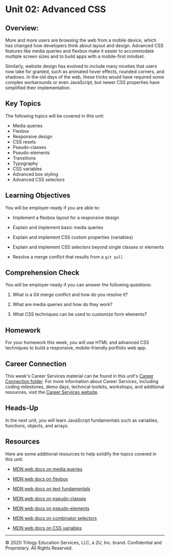 # Unit 02: Advanced CSS

## Overview:

More and more users are browsing the web from a mobile device, which has changed how developers think about layout and design. Advanced CSS features like media queries and flexbox make it easier to accommodate multiple screen sizes and to build apps with a mobile-first mindset.

Similarly, website design has evolved to include many niceties that users now take for granted, such as animated hover effects, rounded corners, and shadows. In the old days of the web, these tricks would have required some complex workarounds or even JavaScript, but newer CSS properties have simplified their implementation.

## Key Topics

The following topics will be covered in this unit:

* Media queries
* Flexbox
* Responsive design
* CSS resets
* Pseudo-classes
* Pseudo-elements
* Transitions
* Typography
* CSS variables
* Advanced box styling
* Advanced CSS selectors

## Learning Objectives

You will be employer-ready if you are able to:

* Implement a flexbox layout for a responsive design

* Explain and implement basic media queries

* Explain and implement CSS custom properties (variables)

* Explain and implement CSS selectors beyond single classes or elements

* Resolve a merge conflict that results from a `git pull`

## Comprehension Check

You will be employer-ready if you can answer the following questions:

1. What is a Git merge conflict and how do you resolve it?

2. What are media queries and how do they work?

3. What CSS techniques can be used to customize form elements?

## Homework

For your homework this week, you will use HTML and advanced CSS techniques to build a responsive, mobile-friendly portfolio web app.

## Career Connection

This week's Career Services material can be found in this unit's [Career Connection folder](../../../01-Class-Content/02-Advanced-CSS/04-Career-Connection/CAREER-CONNECTION.md). For more information about Career Services, including coding milestones, demo days, technical toolkits, workshops, and additional resources, visit the [Career Services website](http://bit.ly/CodingCS).

## Heads-Up

In the next unit, you will learn JavaScript fundamentals such as variables, functions, objects, and arrays.

## Resources

Here are some additional resources to help solidify the topics covered in this unit:

* [MDN web docs on media queries](https://developer.mozilla.org/en-US/docs/Web/CSS/Media_Queries/Using_media_queries)

* [MDN web docs on flexbox](https://developer.mozilla.org/en-US/docs/Web/CSS/CSS_Flexible_Box_Layout/Basic_Concepts_of_Flexbox)

* [MDN web docs on text fundamentals](https://developer.mozilla.org/en-US/docs/Learn/CSS/Styling_text/Fundamentals)

* [MDN web docs on pseudo-classes](https://developer.mozilla.org/en-US/docs/Web/CSS/Pseudo-classes)

* [MDN web docs on pseudo-elements](https://developer.mozilla.org/en-US/docs/Web/CSS/Pseudo-elements)

* [MDN web docs on combinator selectors](https://developer.mozilla.org/en-US/docs/Learn/CSS/Building_blocks/Selectors/Combinators)

* [MDN web docs on CSS variables](https://developer.mozilla.org/en-US/docs/Web/CSS/Using_CSS_custom_properties)

---
© 2020 Trilogy Education Services, LLC, a 2U, Inc. brand. Confidential and Proprietary. All Rights Reserved.
